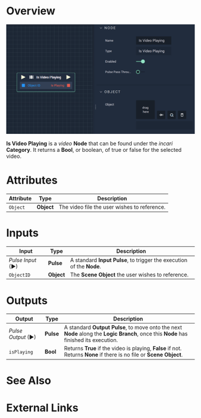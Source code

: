 # Overview

![The Is Video Playing Node.](../../../.gitbook/assets/isvideoplaying.png)

**Is Video Playing** is a *video* **Node** that can be found under the *incari* **Category**. It returns a **Bool**, or boolean, of true or false for the selected video. 

# Attributes

|Attribute|Type|Description|
|---|---|---|
|`Object`| **Object** | The video file the user wishes to reference.|

# Inputs

|Input|Type|Description|
|---|---|---|
|*Pulse Input* (►)|**Pulse**|A standard **Input Pulse**, to trigger the execution of the **Node**.|
|`ObjectID`| **Object** | The **Scene Object** the user wishes to reference.|


# Outputs

|Output|Type|Description|
|---|---|---|
|*Pulse Output* (►)|**Pulse**|A standard **Output Pulse**, to move onto the next **Node** along the **Logic Branch**, once this **Node** has finished its execution.|
|`isPlaying`|**Bool**|Returns **True** if the video is playing, **False** if not. Returns **None** if there is no file or **Scene Object**.|

# See Also

# External Links

